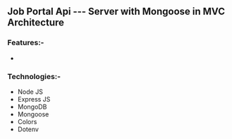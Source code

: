## Job Portal Api --- Server with Mongoose in MVC Architecture

### Features:-
- 

### Technologies:-
- Node JS
- Express JS
- MongoDB
- Mongoose
- Colors
- Dotenv